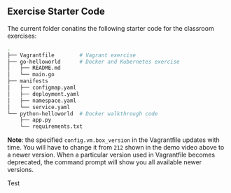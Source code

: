 
## Exercise Starter Code
The current folder conatins the following starter code for the classroom exercises:
```bash
.
├── Vagrantfile        # Vagrant exercise
├── go-helloworld      # Docker and Kubernetes exercise
│   ├── README.md
│   └── main.go
├── manifests
│   ├── configmap.yaml
│   ├── deployment.yaml
│   ├── namespace.yaml
│   └── service.yaml
└── python-helloworld  # Docker walkthrough code  
    ├── app.py
    └── requirements.txt
```


**Note**: the specified `config.vm.box_version` in the Vagrantfile updates with time. You will have to change it from `212` shown in the demo video above to a newer version. When a particular version used in Vagrantfile becomes deprecated, the command prompt will show you all available newer versions. 

Test


